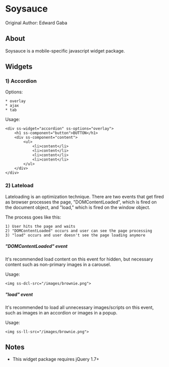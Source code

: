 Soysauce
==========================
Original Author: Edward Gaba

About
--------------
Soysauce is a mobile-specific javascript widget package.

Widgets
--------------
### 1) Accordion

Options:

	* overlay
	* ajax
	* tab

Usage:

	<div ss-widget="accordion" ss-options="overlay">
		<h1 ss-component="button">BUTTON</h1>
		<div ss-component="content">
			<ul>
				<li>content</li>
				<li>content</li>
				<li>content</li>
				<li>content</li>
			</ul>
		</div>
	</div>

### 2) Lateload

Lateloading is an optimization technique. There are two events that get fired as browser processes the page, "DOMContentLoaded", which is fired on the document object, and "load," which is fired on the window object.

The process goes like this:

	1) User hits the page and waits
	2) "DOMContentLoaded" occurs and user can see the page processing
	3) "load" occurs and user doesn't see the page loading anymore

##### "DOMContentLoaded" event

It's recommended load content on this event for hidden, but necessary content such as non-primary images in a carousel.

Usage:

	<img ss-dcl-src="/images/brownie.png">

##### "load" event

It's recommended to load all unnecessary images/scripts on this event, such as images in an accordion or images in a popup.

Usage:

	<img ss-ll-src="/images/brownie.png">

Notes
--------------
* This widget package requires jQuery 1.7+


